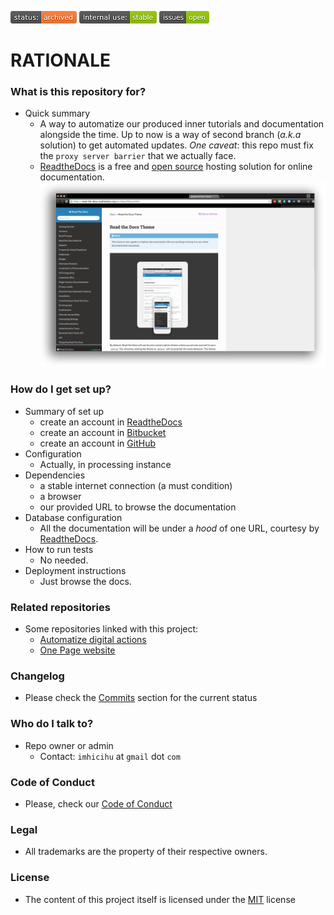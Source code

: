 ![stability-wip](images/3278295154-status_archived.png)
![internal-wip](images/3847436881-internal_use_stable.png)
![issues-open](images/2944199103-issues_open.png)

# RATIONALE #

### What is this repository for? ###

* Quick summary
    - A way to automatize our produced inner tutorials and documentation alongside the time. Up to now is a way of second branch (_a.k.a_ solution)  to get automated updates. _One caveat_: this repo must fix the `proxy server barrier` that we actually face.
    - [ReadtheDocs](https://readthedocs.org/) is a free and [open source](https://docs.readthedocs.io/en/latest/open-source-philosophy.html) hosting solution for online documentation.    
![read the docs.png](images/2863984415-read%20the%20docs.png)

### How do I get set up? ###

* Summary of set up
    - create an account in [ReadtheDocs](https://readthedocs.org/)
	- create an account in [Bitbucket](https://bitbucket.org/)
    - create an account in [GitHub](http://github.com/)
* Configuration
    - Actually, in processing instance
* Dependencies
    - a stable internet connection (a must condition)
    - a browser
    - our provided URL to browse the documentation
* Database configuration
    - All the documentation will be under a _hood_ of one URL, courtesy by [ReadtheDocs](https://readthedocs.org/).
* How to run tests
    - No needed. 
* Deployment instructions
    - Just browse the docs.

### Related repositories ###

* Some repositories linked with this project:
     - [Automatize digital actions](https://bitbucket.org/imhicihu/automatize-digital-actions/src/)
     - [One Page website](https://bitbucket.org/imhicihu/one-page-website/src/master/)
 

### Changelog ###

* Please check the [Commits](https://bitbucket.org/imhicihu/documentation-migration-to-read-the-docs-experimental/commits/) section for the current status

### Who do I talk to? ###

* Repo owner or admin
     - Contact: `imhicihu` at `gmail` dot `com`

### Code of Conduct

* Please, check our [Code of Conduct](code_of_conduct.md)

### Legal ###

* All trademarks are the property of their respective owners.

### License ###

* The content of this project itself is licensed under the [MIT](https://opensource.org/licenses/MIT) license 